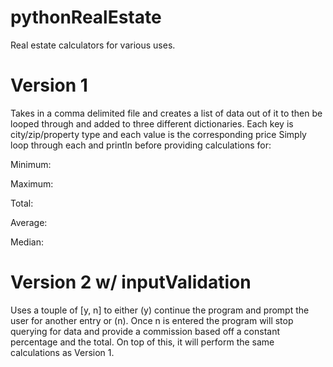 # pythonRealEstate
Real estate calculators for various uses. 

# Version 1
Takes in a comma delimited file and creates a list of data out of it to then be looped through and added to three different dictionaries.
Each key is city/zip/property type and each value is the corresponding price
Simply loop through each and println before providing calculations for:

Minimum:

Maximum:

Total:  

Average:

Median: 

# Version 2 w/ inputValidation
Uses a touple of [y, n] to either (y) continue the program and prompt the user for another entry or (n).
Once n is entered the program will stop querying for data and provide a commission based off a constant percentage and the total.
On top of this, it will perform the same calculations as Version 1.
